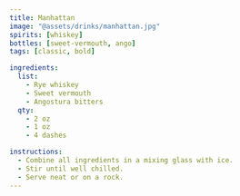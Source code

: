 ```yaml
---
title: Manhattan
image: "@assets/drinks/manhattan.jpg"
spirits: [whiskey]
bottles: [sweet-vermouth, ango]
tags: [classic, bold]

ingredients:
  list:
    - Rye whiskey
    - Sweet vermouth
    - Angostura bitters
  qty:
    - 2 oz
    - 1 oz
    - 4 dashes

instructions:
  - Combine all ingredients in a mixing glass with ice.
  - Stir until well chilled.
  - Serve neat or on a rock.
---
```

